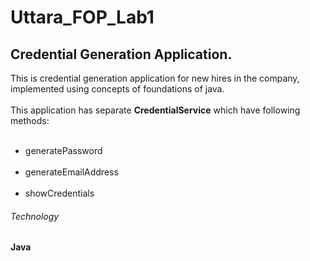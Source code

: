 # Uttara_FOP_Lab1
<H2>Credential Generation Application.</H2>
This is credential generation application for new hires in the company, implemented using concepts of foundations of java.
<br>
<br>
This application has separate <b>CredentialService</b> which have following methods:
<ul>
<br><li>generatePassword</li>
<br><li>generateEmailAddress</li>
<br><li>showCredentials </li>
</ul>
<H6>Technology</H6>
<b>Java</b>
